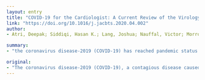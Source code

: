 ```yaml
---
layout: entry
title: "COVID-19 for the Cardiologist: A Current Review of the Virology, Clinical Epidemiology, Cardiac and Other Clinical Manifestations and Potential Therapeutic Strategies"
link: "https://doi.org/10.1016/j.jacbts.2020.04.002"
author:
- Atri, Deepak; Siddiqi, Hasan K.; Lang, Joshua; Nauffal, Victor; Morrow, David A.; Bohula, Erin A.

summary:
- "the coronavirus disease-2019 (COVID-19) has reached pandemic status. It has overwhelmed healthcare systems and strangled the global economy. Widespread efforts from regulators, clinicians and scientists are driving a rapid expansion of knowledge of the SARS-CoV2 virus and the COVID19 disease. We discuss the basic virology, epidemiology, clinical manifestation, multi-organ consequences, and outcomes."

original:
- "The coronavirus disease-2019 (COVID-19), a contagious disease caused by severe acute respiratory syndrome coronavirus-2 (SARS-CoV2), has reached pandemic status. As it spreads across the world, it has overwhelmed healthcare systems, strangled the global economy and led to a devastating loss of life. Widespread efforts from regulators, clinicians and scientists are driving a rapid expansion of knowledge of the SARS-CoV2 virus and the COVID-19 disease. We review the most current data with a focus on our basic understanding of the mechanism(s) of disease and translation to the clinical syndrome and potential therapeutics. We discuss the basic virology, epidemiology, clinical manifestation, multi-organ consequences, and outcomes. With a focus on cardiovascular complications, we propose several mechanisms of injury. The virology and potential mechanism of injury form the basis for a discussion of potential disease-modifying therapies."
---
```



